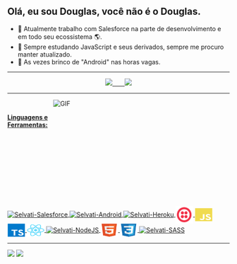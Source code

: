 ## Olá, eu sou Douglas, você não é o Douglas.

- 🔭 Atualmente trabalho com Salesforce na parte de desenvolvimento e em todo seu ecossistema 🌎.
- 🌱 Sempre estudando JavaScript e seus derivados, sempre me procuro manter atualizado.
- 👯 As vezes brinco de "Android" nas horas vagas.

---

<div align="center">
  <a href="https://github.com/dselvati">
    
  <img height="160" src="https://github-readme-stats.vercel.app/api?username=dselvati&show_icons=true&theme=merko&include_all_commits=true&count_private=true"/>
    &nbsp;&nbsp;&nbsp;&nbsp;&nbsp;
  <img height="160" src="https://github-readme-stats.vercel.app/api/top-langs/?username=dselvati&layout=compact&langs_count=7&theme=merko"/>
</div>
  
  ---
  <img align="right" alt="GIF" src="https://thumbs.gfycat.com/OpenBrilliantCrow-size_restricted.gif" width="400" height="240" />
  
  <br>
  
   **Linguagens e Ferramentas:**
  
  <div style="display: inline_block">
  <img align="center" alt="Selvati-Salesforce" height="60" width="70" src="https://cdn.jsdelivr.net/gh/devicons/devicon/icons/salesforce/salesforce-original.svg">
  <img align="center" alt="Selvati-Android" height="30" width="40" src="https://cdn.jsdelivr.net/gh/devicons/devicon/icons/android/android-original.svg">
  <img align="center" alt="Selvati-Heroku" height="30" width="40" src="https://cdn.jsdelivr.net/gh/devicons/devicon/icons/heroku/heroku-plain.svg">
  <img align="center" alt="Selvati-Twilio" height="40" width="40" src="https://github.com/dselvati/dselvati/blob/main/assets/logo-twilio-red.png?raw=true">
  <img align="center" alt="Selvati-Js" height="30" width="40" src="https://raw.githubusercontent.com/devicons/devicon/master/icons/javascript/javascript-plain.svg">
  <img align="center" alt="Selvati-Ts" height="30" width="40" src="https://raw.githubusercontent.com/devicons/devicon/master/icons/typescript/typescript-plain.svg">
  <img align="center" alt="Selvati-ReactJS" height="30" width="40" src="https://raw.githubusercontent.com/devicons/devicon/master/icons/react/react-original.svg">
  <img align="center" alt="Selvati-NodeJS" height="30" width="40" src="https://cdn.jsdelivr.net/gh/devicons/devicon/icons/nodejs/nodejs-original.svg">
  <img align="center" alt="Selvati-HTML" height="30" width="40" src="https://raw.githubusercontent.com/devicons/devicon/master/icons/html5/html5-original.svg">
  <img align="center" alt="Selvati-CSS" height="30" width="40" src="https://raw.githubusercontent.com/devicons/devicon/master/icons/css3/css3-original.svg">
  <img align="center" alt="Selvati-SASS" height="30" width="40" src="https://cdn.jsdelivr.net/gh/devicons/devicon/icons/sass/sass-original.svg">
</div>
  
---
  
  <div>    
  <a href="https://www.linkedin.com/in/dselvati" target="_blank"><img src="https://img.shields.io/badge/-LinkedIn-%230077B5?style=for-the-badge&logo=linkedin&logoColor=white" target="_blank"></a> 
  <a href="https://www.facebook.com/douglas.selvati" target="_blank"><img src="https://img.shields.io/badge/-Facebook-%233b5998?style=for-the-badge&logo=facebook&logoColor=white" target="_blank"></a> 
 
</div>
